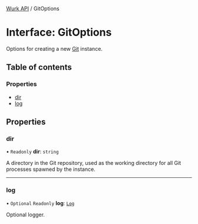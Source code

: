 [Wurk API](../README.md) / GitOptions

# Interface: GitOptions

Options for creating a new [Git](../classes/Git.md) instance.

## Table of contents

### Properties

- [dir](GitOptions.md#dir)
- [log](GitOptions.md#log)

## Properties

### dir

• `Readonly` **dir**: `string`

A directory in the Git repository, used as the working directory for
all Git processes spawned by the instance.

___

### log

• `Optional` `Readonly` **log**: [`Log`](../classes/Log.md)

Optional logger.
